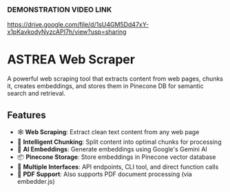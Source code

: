 
### DEMONSTRATION VIDEO LINK

https://drive.google.com/file/d/1sU4GM5Dd47xY-x1pKavkodyNyzcAPI7h/view?usp=sharing

# ASTREA Web Scraper

A powerful web scraping tool that extracts content from web pages, chunks it, creates embeddings, and stores them in Pinecone DB for semantic search and retrieval.

## Features

- 🕸️ **Web Scraping**: Extract clean text content from any web page
- 🧩 **Intelligent Chunking**: Split content into optimal chunks for processing
- 🤖 **AI Embeddings**: Generate embeddings using Google's Gemini AI
- 📦 **Pinecone Storage**: Store embeddings in Pinecone vector database
- 🚀 **Multiple Interfaces**: API endpoints, CLI tool, and direct function calls
- 📄 **PDF Support**: Also supports PDF document processing (via embedder.js)

